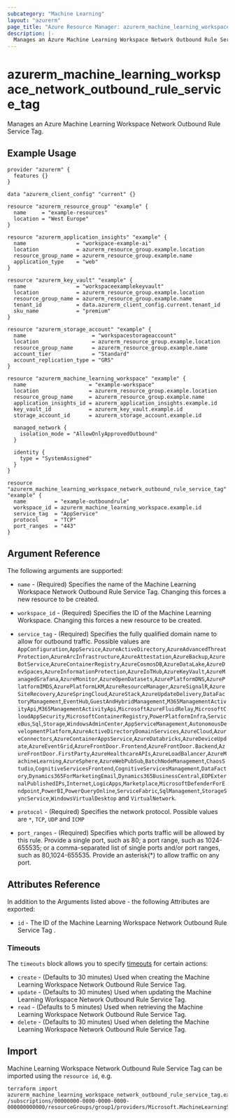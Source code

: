```yaml
---
subcategory: "Machine Learning"
layout: "azurerm"
page_title: "Azure Resource Manager: azurerm_machine_learning_workspace_network_outbound_rule_service_tag"
description: |-
  Manages an Azure Machine Learning Workspace Network Outbound Rule Service Tag.
---
```

# azurerm_machine_learning_workspace_network_outbound_rule_service_tag

Manages an Azure Machine Learning Workspace Network Outbound Rule Service Tag.


## Example Usage

```hcl
provider "azurerm" {
  features {}
}

data "azurerm_client_config" "current" {}

resource "azurerm_resource_group" "example" {
  name     = "example-resources"
  location = "West Europe"
}

resource "azurerm_application_insights" "example" {
  name                = "workspace-example-ai"
  location            = azurerm_resource_group.example.location
  resource_group_name = azurerm_resource_group.example.name
  application_type    = "web"
}

resource "azurerm_key_vault" "example" {
  name                = "workspaceexamplekeyvault"
  location            = azurerm_resource_group.example.location
  resource_group_name = azurerm_resource_group.example.name
  tenant_id           = data.azurerm_client_config.current.tenant_id
  sku_name            = "premium"
}

resource "azurerm_storage_account" "example" {
  name                     = "workspacestorageaccount"
  location                 = azurerm_resource_group.example.location
  resource_group_name      = azurerm_resource_group.example.name
  account_tier             = "Standard"
  account_replication_type = "GRS"
}

resource "azurerm_machine_learning_workspace" "example" {
  name                    = "example-workspace"
  location                = azurerm_resource_group.example.location
  resource_group_name     = azurerm_resource_group.example.name
  application_insights_id = azurerm_application_insights.example.id
  key_vault_id            = azurerm_key_vault.example.id
  storage_account_id      = azurerm_storage_account.example.id

  managed_network {
    isolation_mode = "AllowOnlyApprovedOutbound"
  }

  identity {
    type = "SystemAssigned"
  }
}

resource "azurerm_machine_learning_workspace_network_outbound_rule_service_tag" "example" {
  name         = "example-outboundrule"
  workspace_id = azurerm_machine_learning_workspace.example.id
  service_tag  = "AppService"
  protocol     = "TCP"
  port_ranges  = "443"
}
```

## Argument Reference

The following arguments are supported:

* `name` - (Required) Specifies the name of the Machine Learning Workspace Network Outbound Rule Service Tag. Changing this forces a new resource to be created.

* `workspace_id` - (Required) Specifies the ID of the Machine Learning Workspace. Changing this forces a new resource to be created.

* `service_tag` - (Required) Specifies the fully qualified domain name to allow for outbound traffic. Possible values are `AppConfiguration`,`AppService`,`AzureActiveDirectory`,`AzureAdvancedThreatProtection`,`AzureArcInfrastructure`,`AzureAttestation`,`AzureBackup`,`AzureBotService`,`AzureContainerRegistry`,`AzureCosmosDB`,`AzureDataLake`,`AzureDevSpaces`,`AzureInformationProtection`,`AzureIoTHub`,`AzureKeyVault`,`AzureManagedGrafana`,`AzureMonitor`,`AzureOpenDatasets`,`AzurePlatformDNS`,`AzurePlatformIMDS`,`AzurePlatformLKM`,`AzureResourceManager`,`AzureSignalR`,`AzureSiteRecovery`,`AzureSpringCloud`,`AzureStack`,`AzureUpdateDelivery`,`DataFactoryManagement`,`EventHub`,`GuestAndHybridManagement`,`M365ManagementActivityApi`,`M365ManagementActivityApi`,`MicrosoftAzureFluidRelay`,`MicrosoftCloudAppSecurity`,`MicrosoftContainerRegistry`,`PowerPlatformInfra`,`ServiceBus`,`Sql`,`Storage`,`WindowsAdminCenter`,`AppServiceManagement`,`AutonomousDevelopmentPlatform`,`AzureActiveDirectoryDomainServices`,`AzureCloud`,`AzureConnectors`,`AzureContainerAppsService`,`AzureDatabricks`,`AzureDeviceUpdate`,`AzureEventGrid`,`AzureFrontDoor.Frontend`,`AzureFrontDoor.Backend`,`AzureFrontDoor.FirstParty`,`AzureHealthcareAPIs`,`AzureLoadBalancer`,`AzureMachineLearning`,`AzureSphere`,`AzureWebPubSub`,`BatchNodeManagement`,`ChaosStudio`,`CognitiveServicesFrontend`,`CognitiveServicesManagement`,`DataFactory`,`Dynamics365ForMarketingEmail`,`Dynamics365BusinessCentral`,`EOPExternalPublishedIPs`,`Internet`,`LogicApps`,`Marketplace`,`MicrosoftDefenderForEndpoint`,`PowerBI`,`PowerQueryOnline`,`ServiceFabric`,`SqlManagement`,`StorageSyncService`,`WindowsVirtualDesktop` and `VirtualNetwork`. 

* `protocol` - (Required) Specifies the network protocol. Possible values are `*`, `TCP`, `UDP` and `ICMP`

* `port_ranges` - (Required) Specifies which ports traffic will be allowed by this rule. Provide a single port, such as 80; a port range, such as 1024-655535; or a comma-separated list of single ports and/or port ranges, such as 80,1024-655535. Provide an asterisk(*) to allow traffic on any port.


## Attributes Reference

In addition to the Arguments listed above - the following Attributes are exported:

* `id` - The ID of the Machine Learning Workspace Network Outbound Rule Service Tag .

### Timeouts

The `timeouts` block allows you to specify [timeouts](https://www.terraform.io/language/resources/syntax#operation-timeouts) for certain actions:

* `create` - (Defaults to 30 minutes) Used when creating the Machine Learning Workspace Network Outbound Rule Service Tag.
* `update` - (Defaults to 30 minutes) Used when updating the Machine Learning Workspace Network Outbound Rule Service Tag.
* `read` - (Defaults to 5 minutes) Used when retrieving the Machine Learning Workspace Network Outbound Rule Service Tag.
* `delete` - (Defaults to 30 minutes) Used when deleting the Machine Learning Workspace Network Outbound Rule Service Tag.

## Import

Machine Learning Workspace Network Outbound Rule Service Tag can be imported using the `resource id`, e.g.

```shell
terraform import azurerm_machine_learning_workspace_network_outbound_rule_service_tag.example /subscriptions/00000000-0000-0000-0000-000000000000/resourceGroups/group1/providers/Microsoft.MachineLearningServices/workspaces/workspace1/outboundRules/rule1
```

